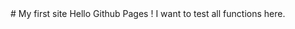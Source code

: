 <link rel="stylesheet" href="style.css">
# My first site
Hello Github Pages ! I want to test all functions here.
